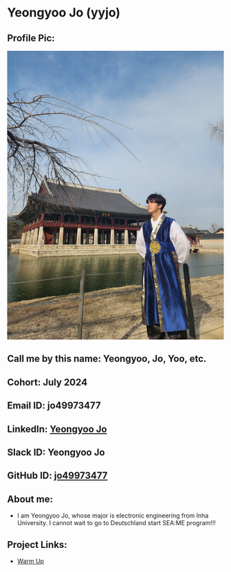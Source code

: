 # Yeongyoo Jo (yyjo)
## Profile Pic: 
![Yeongyoo Jo](handsomeman.jpg)
## Call me by this name: Yeongyoo, Jo, Yoo, etc.
## Cohort: July 2024
## Email ID: jo49973477
## LinkedIn: [Yeongyoo Jo](https://www.linkedin.com/public-profile/settings?trk=d_flagship3_profile_self_view_public_profile)
## Slack ID: Yeongyoo Jo
## GitHub ID: [jo49973477](https://github.com/jo49973477)
## About me: 
-  I am Yeongyoo Jo, whose major is electronic engineering from Inha University. I cannot wait to go to Deutschland start SEA:ME program!!! 
## Project Links:
- [Warm Up](https://github.com/jo49973477/SEA-ME-warm-up)

